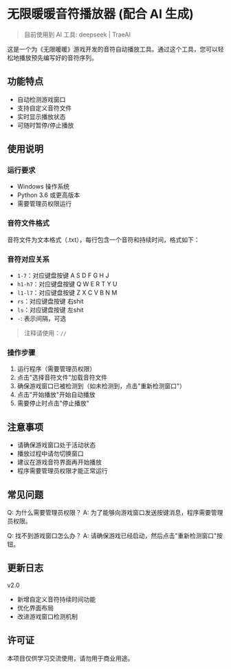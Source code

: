 # 无限暖暖音符播放器 (配合 AI 生成)

> 目前使用到 AI 工具: deepseek | TraeAI

这是一个为《无限暖暖》游戏开发的音符自动播放工具。通过这个工具，您可以轻松地播放预先编写好的音符序列。

## 功能特点

- 自动检测游戏窗口
- 支持自定义音符文件
- 实时显示播放状态
- 可随时暂停/停止播放

## 使用说明

### 运行要求
- Windows 操作系统
- Python 3.6 或更高版本
- 需要管理员权限运行

### 音符文件格式
音符文件为文本格式（.txt），每行包含一个音符和持续时间，格式如下：


### 音符对应关系

- `1-7`：对应键盘按键 A S D F G H J
- `h1-h7`：对应键盘按键 Q W E R T Y U
- `l1-l7`：对应键盘按键 Z X C V B N M
- `rs`：对应键盘按键 右shit
- `ls`：对应键盘按键 左shit
- `-`: 表示间隔，可选

> 注释请使用：`//`

### 操作步骤
1. 运行程序（需要管理员权限）
2. 点击"选择音符文件"加载音符文件
3. 确保游戏窗口已被检测到（如未检测到，点击"重新检测窗口"）
4. 点击"开始播放"开始自动播放
5. 需要停止时点击"停止播放"

## 注意事项
- 请确保游戏窗口处于活动状态
- 播放过程中请勿切换窗口
- 建议在游戏音符界面再开始播放
- 程序需要管理员权限才能正常运行

## 常见问题
Q: 为什么需要管理员权限？
A: 为了能够向游戏窗口发送按键消息，程序需要管理员权限。

Q: 找不到游戏窗口怎么办？
A: 请确保游戏已经启动，然后点击"重新检测窗口"按钮。

## 更新日志
v2.0
- 新增自定义音符持续时间功能
- 优化界面布局
- 改进游戏窗口检测机制

## 许可证
本项目仅供学习交流使用，请勿用于商业用途。
